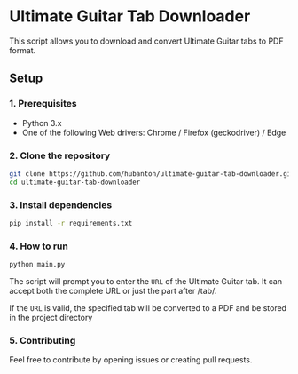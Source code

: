 # Ultimate Guitar Tab Downloader

This script allows you to download and convert Ultimate Guitar tabs to PDF format.

## Setup

### 1. Prerequisites

- Python 3.x
- One of the following Web drivers: Chrome / Firefox (geckodriver) / Edge

### 2. Clone the repository

```bash
git clone https://github.com/hubanton/ultimate-guitar-tab-downloader.git
cd ultimate-guitar-tab-downloader
```

### 3. Install dependencies

```bash
pip install -r requirements.txt
```

### 4. How to run

```bash
python main.py
```

The script will prompt you to enter the `URL` of the Ultimate Guitar tab. It can accept both the complete URL or just the part after /tab/.

If the `URL` is valid, the specified tab will be converted to a PDF and be stored in the project directory

### 5. Contributing

Feel free to contribute by opening issues or creating pull requests.
